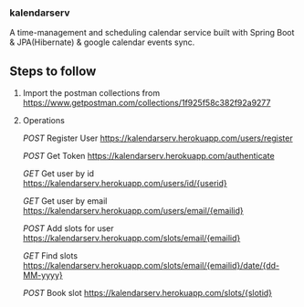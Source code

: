 
### kalendarserv

A time-management and scheduling calendar service built with Spring Boot & JPA(Hibernate) & google calendar events sync.


## Steps to follow

1. Import the postman collections from https://www.getpostman.com/collections/1f925f58c382f92a9277

2. Operations

      *POST*              Register User            https://kalendarserv.herokuapp.com/users/register
      
      
      *POST*              Get Token                https://kalendarserv.herokuapp.com/authenticate
      
      
      *GET*               Get user by id           https://kalendarserv.herokuapp.com/users/id/{userid}
      
      
      *GET*               Get user by email        https://kalendarserv.herokuapp.com/users/email/{emailid}
      
      
      *POST*              Add slots for user       https://kalendarserv.herokuapp.com/slots/email/{emailid}
      
      
      *GET*               Find slots               https://kalendarserv.herokuapp.com/slots/email/{emailid}/date/{dd-MM-yyyy}
      
      
      *POST*              Book slot                https://kalendarserv.herokuapp.com/slots/{slotid}
      

